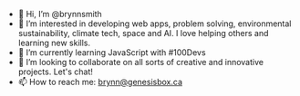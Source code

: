 - 👋 Hi, I’m @brynnsmith
- 👀 I’m interested in developing web apps, problem solving, environmental sustainability, climate tech, space and AI. I love helping others and learning new skills.
- 🌱 I’m currently learning JavaScript with #100Devs
- 💞️ I’m looking to collaborate on all sorts of creative and innovative projects. Let's chat!
- 📫 How to reach me: brynn@genesisbox.ca

<!---
brynnsmith/brynnsmith is a ✨ special ✨ repository because its `README.md` (this file) appears on your GitHub profile.
You can click the Preview link to take a look at your changes.
--->
